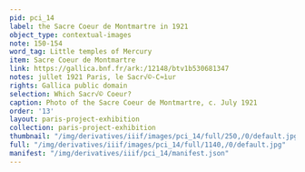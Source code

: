 ```yaml
---
pid: pci_14
label: the Sacre Coeur de Montmartre in 1921
object_type: contextual-images
note: 150-154
word_tag: Little temples of Mercury
item: Sacre Coeur de Montmartre
link: https://gallica.bnf.fr/ark:/12148/btv1b530681347
notes: jullet 1921 Paris, le Sacr√©-C≈ìur
rights: Gallica public domain
selection: Which Sacr√© Coeur?
caption: Photo of the Sacre Coeur de Montmartre, c. July 1921
order: '13'
layout: paris-project-exhibition
collection: paris-project-exhibition
thumbnail: "/img/derivatives/iiif/images/pci_14/full/250,/0/default.jpg"
full: "/img/derivatives/iiif/images/pci_14/full/1140,/0/default.jpg"
manifest: "/img/derivatives/iiif/pci_14/manifest.json"
---
```

